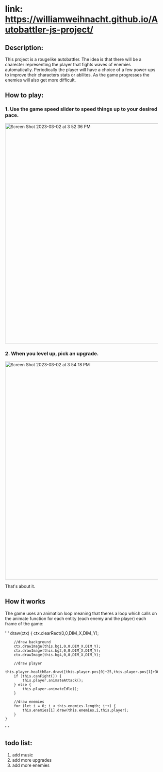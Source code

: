 # link: https://williamweihnacht.github.io/Autobattler-js-project/

## Description:
This project is a rougelike autobattler. The idea is that there will be a charecter representing the player that fights waves of enemies automatically. Periodically the player will have a choice of a few power-ups to improve their characters stats or abilites. As the game progresses the enemies will also get more difficult.

## How to play:

### 1. Use the game speed slider to speed things up to your desired pace.

<img width="723" alt="Screen Shot 2023-03-02 at 3 52 36 PM" src="https://user-images.githubusercontent.com/10673921/222592446-fac15322-d3c7-4478-844d-57e5fa028c1c.png">

### 2. When you level up, pick an upgrade.

<img width="716" alt="Screen Shot 2023-03-02 at 3 54 18 PM" src="https://user-images.githubusercontent.com/10673921/222592819-785dae9e-5639-4381-88d0-fed5b999994f.png">

That's about it.

## How it works

The game uses an animation loop meaning that theres a loop which calls on the animate function for each entity (each enemy and the player) each frame of the game:

'''
    draw(ctx) {
        ctx.clearRect(0,0,DIM_X,DIM_Y);

        //draw background
        ctx.drawImage(this.bg1,0,0,DIM_X,DIM_Y);
        ctx.drawImage(this.bg2,0,0,DIM_X,DIM_Y);
        ctx.drawImage(this.bg4,0,0,DIM_X,DIM_Y);

        //draw player
        this.player.healthBar.draw([this.player.pos[0]+25,this.player.pos[1]+30]);
        if (this.canFight()) {
            this.player.animateAttack();
        } else {
            this.player.animateIdle();
        }

        //draw enemies
        for (let i = 0; i < this.enemies.length; i++) {
            this.enemies[i].draw(this.enemies,i,this.player);
        }
    }
'''

## todo list:
1. add music
2. add more upgrades
3. add more enemies
